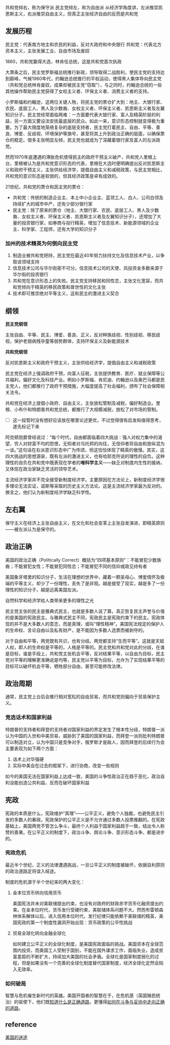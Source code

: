 共和党倾右，称为保守派 
民主党倾左，称为自由派 
从经济学角度讲，左派推崇凯恩斯主义，右派推崇自由主义，但真正主张经济自由的反而是共和党

## 发展历程

民主党：代表南方地主和农民的利益，反对大政府和中央银行
共和党：代表北方资本主义，主张发展工业、自由市场及废奴

1860，共和党赢得大选，林肯任总统，这是共和党首次执政

大萧条之后，民主党罗斯福总统推行新政，领导取得二战胜利，使民主党的支持达到巅峰，气候1960年代，约翰逊总统推行的平权运动，使得黑人集体导向民主党（共和党总统林肯废奴，成果却被民主党“窃取”），与之同时，约翰逊总统的一些其他操作帮助民主党获得了女权主义者、环保主义者、消费主义者的支持。

小罗斯福和约翰逊，这两位关键人物，将民主党的票仓扩大到：地主、大银行家、农民、底层工人、黑人及少数裔、女权主义者、环保主义者、凯恩斯主义者及左翼知识分子。民主党经常面临两难：一方面要代表大银行家、富人及精英阶层的利益，另一方面又要设法安抚最底层的民众。如此一来，意识形态控制就变得极为重要。为了最大限度地笼络复杂的底层支持者，民主党打着民主、自由、平等、善良、博爱、反歧视、环境保护等旗号，甚至将其上升到政治正确的层面，以确保票仓的稳定。很多主张明显左倾，民主党也就成为了深藏着银行家及富人的左派政党。

然而1970年底遭遇的滞胀危机使得民主的政府干预主义破产，共和党人里根上台，里根被认为是共和党意识形态的代表，里根在大选时便明确提出反对凯恩斯主义和政府干预主义，主张供给经济学，提倡自由主义和减税政策，与民主党相比，共和党的意识形态是软弱的，但其经济政策是卓有成效的。

21世纪，共和党的票仓和民主党的票仓：

- 共和党：传统的制造企业主、本土中小企业主、蓝领工人、白人、公司白领及持续扩大的城市中产，还有少部分银行家
- 民主党：除了原来的票仓（地主、大银行家、农民、底层工人、黑人及少数裔、女权主义者、环保主义者、凯恩斯主义者及左翼知识分子），还增加了大量的投资银行家，如券商与投行精英，增加了信息技术、新能源领域的企业主、科学家、工程师，还有大学的知识分子



### 加州的技术精英为何倒向民主党

1. 制造业被共和党把持，民主党在最近40年努力扶持文化及信息技术产业，以争取该领域支持
2. 信息技术公司与华尔街密不可分。信息技术公司的天使、风投资金多数来源于华尔街的投资银行
3. 共和党在意识形态上的失败。民主党支持移民和同性恋，主张文化宽容，而共和党倾向于精英的移民政策和普世性的文化主张
4. 技术即可推崇绝对平等主义，这和民主的激进主义契合



## 纲领

**民主党纲领** 

主张自由、平等、民主、博爱、善良、正义，反对种族歧视、性别歧视、移民歧视，保护老弱病残孕童等弱势群体，支持环保主义及新能源技术

**共和党纲领** 

反对凯恩斯主义和政府干预主义，主张供给经济学，提倡自由主义和减税政策



民主党在经济上强调政府干预，向富人征税，主张提供教育、医疗、就业保障等公共福利，偏好文化及科技产业。例如小罗斯福、肯尼迪、约翰逊以及奥巴马都是民主党人，他们都推行了政府干预措施，大幅度提高了社会福利，颁布了社会保障相关法令。

共和党在经济上提倡小政府、自由主义，主张放松管制及减税，偏好制造业。里根、小布什和特朗普共和党总统，都推行了大规模减税，放松了对市场的管制。



- [ ] 这一段暂时没有想好应该放在哪里论述更优，不过觉得很有启发和值得思考，遂先标记下来

阿克顿勋爵曾经说过：“每个时代，自由都面临着四大挑战：强人对权力集中的渴望，穷人对财富不均的怨恨，无知者对乌托邦的向往，无信仰者将自由和放纵混为一谈。”这句话在右派意识形态中广为传颂，但这恰恰体现了精英的傲慢。其实，这四大挑战的思想源泉，既有左派的激进主义，也有哈耶克所说的理性的自负。这种理性的自负在共和党中既表现在学者的**唯科学主义**——缺乏对制度内生性的接纳，又体现在政治家缺乏灵活的领导艺术。



主流经济学家并不完全接受新制度经济学。主要原因在方法论上，新制度经济学很多理论无法实证，诺斯等采取的历史主义方法论。这是主流经济学家最为反对的。换言之，他们认为新制度经济学缺乏科学性。



## 左右翼



保守主义在经济上主张自由主义，在文化和社会变革上主张自发演进，即精英原则——被左派认为是保守的。



## 政治正确

美国的政治正确（Politically Correct）概括为“四项基本原则”：不能冒犯少数族裔；不能冒犯女性；不能冒犯同性恋；不能冒犯不同的信仰或政见持有者

美国象牙塔里的知识分子，生活在理想的世界中，藏着一颗圣母心、博爱情怀及极端的平等主义，却少了一份理性，丢失了是非观。越是接受了现实，越是多了一份理性的知识分子，越是远离美国左派。

自然科学和经济学给人类带来更多的理性之光

民主党主张的民主是雅典式民主，也就是多数人说了算。真正恢复民主声誉与价值的是美国的宪政民主。与雅典式民主不同，宪政民主是宪政约束下的民主。宪政体现的并不是大多数人的意志，而是真理，或叫“理性精神”。美国宪法规定的保护人的生命权、言论自由以及私有财产，是不能因为多数人选票而被剥夺的。



对于自由和平等，两党既有共识，也有分歧。两党都支持“生而平等”。这就是天赋人权，即人的生命权是平等的，人格是平等的。民主党和共和党对此的分歧，在谁是目标，谁是手段上，共和党主张机会平等，反对结果平等，以自由为目标，民主党对平等的理解更准确说是均等，民主党以平等为目标，允许为了实现结果平等的目标可以破坏机会平等，牺牲部分自由，甚至可能修改法律。



## 政治周期

通常，民主党上台后会推行相对宽松的自由贸易，而共和党则偏向于贸易保护主义。



### 竞选话术和国家利益

特朗普的支持者和拜登的支持者对国家利益的界定发生了根本性分歧，特朗普一派认为中国的入世和中美贸易，威胁到了美国的国家利益，而拜登一派则批判特朗普可以制造对立，认为中国只是竞争对手，俄罗斯才是敌人，因而拜登的后续行为会主要表现为如下两个方面：

1. 话术上对华强硬
2. 实际中美会在过去的框架下，进行协商，改变一些规则

如今的美国无法在国家利益上达成一致，美国的斗争性政治正在趋于恶化，政治自利没能创造公共利益，反而在破坏国家利益



## 宪政

宪政的本质是什么，宪政维护“真理”——公平正义，避免个人独裁，也避免民主引发的多数人的暴政。宪政保护的公平正义是不允许通过多数人投票推翻的。在宪政基础上，美国两党不管怎么争斗，最终个人利益于国家利益趋于一致，结出令人称赞的善果。在公平正义的制度下，政治斗争、舆论斗争、意识形态斗争，都是进步的。



### 宪政危机

最近半个世纪，正义的法律遭遇挑战，一旦公平正义的制度被破坏，依据自利原则的政治道路定将误入岐途。

制度的危机源于半个世纪来的两大变化：

1. 金本位货币转向信用货币

   美国宪法并未对美联储提出约束，也没有对政府的财政赤字货币化融资提出约束。在金本位时代，货币发行受硬约束，美联储体系问题不大。然而布雷顿森林体系解体以后，进入信用本位时代，发行纪律只能依赖于美联储的精英，美国宪政的第一个制度性漏洞开始出现：货币政策的公平性挑战

2. 贸易全球化转向金融全球化

   如何建立公平正义的全球化制度，是美国宪政面临的挑战。美国资本在全球范围内投资，而美国工人受制于国别，不能在国外谋求工作，面临失业，造成贫富差距的不断扩大，持续加大美国的社会矛盾。全球化是国家制度弱化的过程，但是如果没有一个完善的全球化制度替代国家制度，经济全球化定然会陷入无效率。

### 如何破局

智慧与危机催生新时代的英雄。美国开国者的智慧在于，在危机感（英国殖民统治）的驱使下，他们既<u>知道什么是正确道路</u>，更懂得<u>如何在斗争与妥协中走向正确的道路</u>。



## reference

[美国的迷途](https://mp.weixin.qq.com/s/Q6ihdm4PPj4vxlkb_Rsz6w) 

